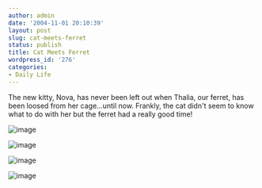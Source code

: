 ```yaml
---
author: admin
date: '2004-11-01 20:10:39'
layout: post
slug: cat-meets-ferret
status: publish
title: Cat Meets Ferret
wordpress_id: '276'
categories:
- Daily Life
---
```


The new kitty, Nova, has never been left out when Thalia, our ferret,
has been loosed from her cage...until now. Frankly, the cat didn't seem
to know what to do with her but the ferret had a really good time!

![image](http://www.arcanology.com/images/04-11-7-web.jpg)

![image](http://www.arcanology.com/images/04-11-6-web.jpg)

![image](http://www.arcanology.com/images/04-11-10-web.jpg)

![image](http://www.arcanology.com/images/04-11-11-web.jpg)
